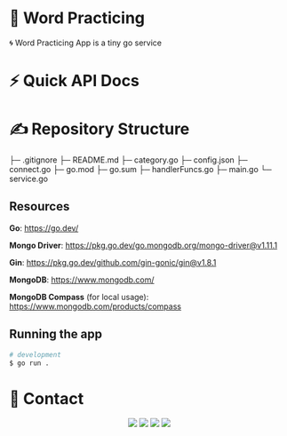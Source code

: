 # 🤖 Word Practicing


 🌀 Word Practicing App is a tiny go service


# ⚡ Quick API Docs



# ✍️ Repository Structure 

├─ .gitignore
├─ README.md
├─ category.go
├─ config.json
├─ connect.go
├─ go.mod
├─ go.sum
├─ handlerFuncs.go
├─ main.go
└─ service.go


## Resources

**Go**: https://go.dev/

**Mongo Driver**: https://pkg.go.dev/go.mongodb.org/mongo-driver@v1.11.1

**Gin**: https://pkg.go.dev/github.com/gin-gonic/gin@v1.8.1

**MongoDB**: https://www.mongodb.com/

**MongoDB Compass** (for local usage): https://www.mongodb.com/products/compass

## Running the app

```bash
# development
$ go run .

```


# 📱 Contact

<div align="center">
<a href="https://github.com/Noirrs" target="_blank"><img src="https://img.shields.io/badge/Noirrs%20-191717.svg?&style=for-the-badge&logo=github&logoColor=white"></a>
<a href="https://discord.com/users/922078187788308510" target="_blank"><img src="https://shields.io/badge/Noir-111111.svg?&style=for-the-badge&logo=discord"></a>
<a href="https://www.npmjs.com/~noirr" target="_blank"><img src="https://shields.io/badge/Noirr-111111.svg?&style=for-the-badge&logo=npm"></a>
<a href="https://open.spotify.com/user/oitziwwbyioezmtmfndiu3qqw" target= "_blank"><img src="https://img.shields.io/badge/Spotify%20-1ed760.svg?&style=for-the-badge&logo=spotify&logoColor=black"></a>
  </div>

